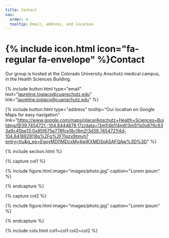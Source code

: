 ```yaml
---
title: Contact
nav:
  order: 4
  tooltip: Email, address, and location
---
```


# {% include icon.html icon="fa-regular fa-envelope" %}Contact

Our group is hosted at the Colorado University Anschutz medical campus, in the Health Sciences Building.

{%
  include button.html
  type="email"
  text="laureline.logiaco@cuanschutz.edu"
  link="laureline.logiaco@cuanschutz.edu"
%}
<!--
{%
  include button.html
  type="phone"
  text="(555) 867-5309"
  link="+1-555-867-5309"
%}
-->
{%
  include button.html
  type="address"
  tooltip="Our location on Google Maps for easy navigation"
  link="https://www.google.com/maps/place/Anschutz+Health+Sciences+Building/@39.7454721,-104.8444678,17z/data=!3m1!4b1!4m6!3m5!1s0x876c633a9c45be13:0x85f675e778fce18c!8m2!3d39.7454721!4d-104.8418929!16s%2Fg%2F11pzx9tmvh?entry=ttu&g_ep=EgoyMDI1MDcxMy4wIKXMDSoASAFQAw%3D%3D"
%}

{% include section.html %}

{% capture col1 %}

{%
  include figure.html
  image="images/photo.jpg"
  caption="Lorem ipsum"
%}

{% endcapture %}

{% capture col2 %}

{%
  include figure.html
  image="images/photo.jpg"
  caption="Lorem ipsum"
%}

{% endcapture %}

{% include cols.html col1=col1 col2=col2 %}

<!--

{% include section.html dark=true %}

{% capture col1 %}
Lorem ipsum dolor sit amet  
consectetur adipiscing elit  
sed do eiusmod tempor
{% endcapture %}

{% capture col2 %}
Lorem ipsum dolor sit amet  
consectetur adipiscing elit  
sed do eiusmod tempor
{% endcapture %}

{% capture col3 %}
Lorem ipsum dolor sit amet  
consectetur adipiscing elit  
sed do eiusmod tempor
{% endcapture %}

{% include cols.html col1=col1 col2=col2 col3=col3 %}
-->
